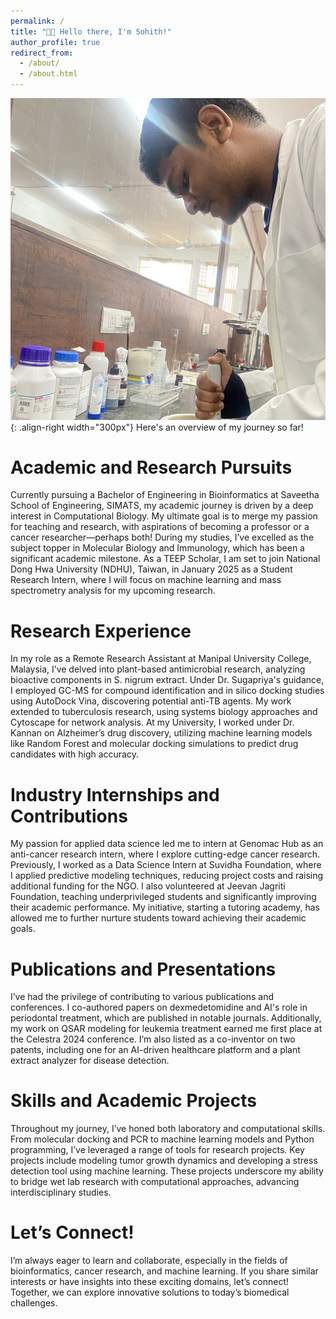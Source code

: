 ```yaml
---
permalink: /
title: "👋🏼 Hello there, I'm Sohith!"
author_profile: true
redirect_from: 
  - /about/
  - /about.html
---
```


![Laboratory](https://github.com/sohithpydev/sohith/blob/26bfd9458ca585f7921b7c7ce4c408a9b219ad71/images/lab_3.png){: .align-right width="300px"}
Here's an overview of my journey so far!

Academic and Research Pursuits
=========
Currently pursuing a Bachelor of Engineering in Bioinformatics at Saveetha School of Engineering, SIMATS, my academic journey is driven by a deep interest in Computational Biology. 
My ultimate goal is to merge my passion for teaching and research, with aspirations of becoming a professor or a cancer researcher—perhaps both! During my studies, I’ve excelled as 
the subject topper in Molecular Biology and Immunology, which has been a significant academic milestone. As a TEEP Scholar, I am set to join National Dong Hwa University (NDHU), Taiwan, in January 2025 as a Student Research Intern, where I will focus on machine learning and mass spectrometry analysis for my upcoming research.

Research Experience
=======
In my role as a Remote Research Assistant at Manipal University College, Malaysia, I’ve delved into plant-based antimicrobial research, analyzing bioactive components in S. nigrum extract. Under Dr. Sugapriya's guidance, I employed GC-MS for compound identification and in silico docking studies using AutoDock Vina, discovering potential anti-TB agents. 
My work extended to tuberculosis research, using systems biology approaches and Cytoscape for network analysis. At my University, I worked under Dr. Kannan on Alzheimer’s drug discovery, utilizing machine learning models like Random Forest and molecular docking simulations to predict drug candidates with high accuracy.

Industry Internships and Contributions
======
My passion for applied data science led me to intern at Genomac Hub as an anti-cancer research intern, where I explore cutting-edge cancer research. Previously, I worked as a Data Science Intern at Suvidha Foundation, where I applied predictive modeling techniques, reducing project costs and raising additional funding for the NGO. I also volunteered at Jeevan Jagriti Foundation, teaching underprivileged students and significantly improving their academic performance. My initiative, starting a tutoring academy, has allowed me to further nurture students toward achieving their academic goals.

Publications and Presentations
=======
I’ve had the privilege of contributing to various publications and conferences. I co-authored papers on dexmedetomidine and AI's role in periodontal treatment, which are published in notable journals. Additionally, my work on QSAR modeling for leukemia treatment earned me first place at the Celestra 2024 conference. I’m also listed as a co-inventor on two patents, including one for an AI-driven healthcare platform and a plant extract analyzer for disease detection.

Skills and Academic Projects
=======
Throughout my journey, I’ve honed both laboratory and computational skills. From molecular docking and PCR to machine learning models and Python programming, I’ve leveraged a range of tools for research projects. Key projects include modeling tumor growth dynamics and developing a stress detection tool using machine learning. These projects underscore my ability to bridge wet lab research with computational approaches, advancing interdisciplinary studies.

Let’s Connect!
=======
I’m always eager to learn and collaborate, especially in the fields of bioinformatics, cancer research, and machine learning. If you share similar interests or have insights into these exciting domains, let’s connect! Together, we can explore innovative solutions to today’s biomedical challenges.
